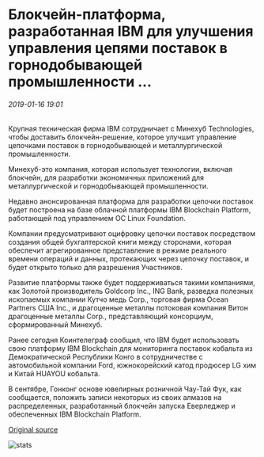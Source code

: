 # Блокчейн-платформа, разработанная IBM для улучшения управления цепями поставок в горнодобывающей промышленности ...

###### 2019-01-16 19:01

Крупная техническая фирма IBM сотрудничает с Минехуб Technologies, чтобы доставить блокчейн-решение, которое улучшит управление цепочками поставок в горнодобывающей и металлургической промышленности.

Минехуб-это компания, которая использует технологии, включая блокчейн, для разработки экономичных приложений для металлургической и горнодобывающей промышленности.

Недавно анонсированная платформа для разработки цепочки поставок будет построена на базе облачной платформы IBM Blockchain Platform, работающей под управлением ОС Linux Foundation.

Компании предусматривают оцифровку цепочки поставок посредством создания общей бухгалтерской книги между сторонами, которая обеспечит агрегированное представление в режиме реального времени операций и данных, протекающих через цепочку поставок, и будет открыто только для разрешения Участников.

Развитие платформы также будет поддерживаться такими компаниями, как Золотой производитель Goldcorp Inc., ING Bank, разведка полезных ископаемых компании Кутчо медь Corp., торговая фирма Ocean Partners США Inc., и драгоценные металлы потоковая компания Витон драгоценные металлы Corp., представляющий консорциум, сформированный Минехуб.

Ранее сегодня Коинтелеграф сообщил, что IBM будет использовать свою платформу IBM Blockchain для мониторинга поставок кобальта из Демократической Республики Конго в сотрудничестве с автомобильной компании Ford, южнокорейский катод продюсер LG хим и Китай HUAYOU кобальта.

В сентябре, Гонконг основе ювелирных розничной Чау-Тай Фук, как сообщается, положить записи некоторых из своих алмазов на распределенных, разработанный блокчейн запуска Еверледжер и обеспеченных IBM Blockchain Platform.

[Original source](https://cointelegraph.com/news/ibm-backed-blockchain-platform-to-improve-supply-chain-management-in-mining-industry)

![stats](https://c.statcounter.com/11760860/0/a89fa40b/1/ "stats")
